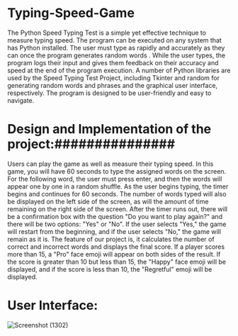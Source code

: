 # Typing-Speed-Game
The Python Speed Typing Test is a simple yet effective technique to measure typing speed. The program can be executed on any system that has Python installed. The user must type as rapidly and accurately as they can once the program generates random words . While the user types, the program logs their input and gives them feedback on their accuracy and speed at the end of the program execution.
A number of Python libraries are used by the Speed Typing Test Project, including Tkinter and random for generating random words and phrases and the graphical user interface, respectively. The program is designed to be user-friendly and easy to navigate. 

# Design and Implementation of the project:###############
Users can play the game as well as measure their typing speed. In this game, you will have 60 seconds to type the assigned words on the screen. For the following word, the user must press enter, and then the words will appear one by one in a random shuffle. As the user begins typing, the timer begins and continues for 60 seconds. The number of words typed will also be displayed on the left side of the screen, as will the amount of time remaining on the right side of the screen. After the timer runs out, there will be a confirmation box with the question "Do you want to play again?" and there will be two options: "Yes" or "No". If the user selects "Yes," the game will restart from the beginning, and if the user selects "No," the game will remain as it is. The feature of our project is, it calculates the number of correct and incorrect words and displays the final score. If a player scores more than 15, a "Pro" face emoji will appear on both sides of the result. If the score is greater than 10 but less than 15, the "Happy" face emoji will be displayed, and if the score is less than 10, the "Regretful" emoji will be displayed.

# User Interface:
![Screenshot (1302)](https://user-images.githubusercontent.com/83781242/224620718-b4587bd8-82a2-4f9a-b0a0-0d946965f8a5.png)


